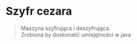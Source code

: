 
# Szyfr cezara

> Maszyna szyfrująca i deszyfrująca.  
> Zrobiona by doskonalić umiejętności w java
